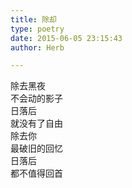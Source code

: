 ```yaml
---  
title: 除却  
type: poetry  
date: 2015-06-05 23:15:43  
author: Herb  

---  
```

除去黑夜  
不会动的影子  
日落后  
就没有了自由    
除去你  
最破旧的回忆  
日落后  
都不值得回首